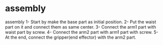 # assembly
assembly
1-	Start by make the base part as initial position.
2-	Put the waist part on it and connect them as same center.
3-	Connect the arm1 part with waist part by screw.
4-	Connect the arm2 part with arm1 part with screw.
5-	At the end, connect the gripper(end effector) with the arm2 part.

